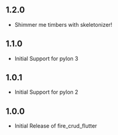 ## 1.2.0

* Shimmer me timbers with skeletonizer!

## 1.1.0

* Initial Support for pylon 3

## 1.0.1

* Initial Support for pylon 2

## 1.0.0

* Initial Release of fire_crud_flutter
